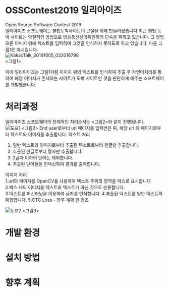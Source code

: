 # OSSContest2019 일리아이즈  
Open Source Software Contest 2019  
일리아이즈 소프트웨어는 불법도박사이트의 근절을 위해 만들어졌습니다.최근 불법 도박 사이트는 악질적인 방법으로 방송통신심의위원회의 단속을 피하고 있습니다. 그 방법으론 이미지 위에 텍스트를 입력하여 그것을 인식하지 못하도록 하고 있습니다. 다음 그림1은 예시입니다.  
![KakaoTalk_20191005_022016798](https://user-images.githubusercontent.com/28249894/66226879-d3c96a00-e716-11e9-827f-c373d9cb9c92.jpg)  
<그림1>
  
이에 일리아이즈는 그림1처럼 이미지 위의 텍스트를 인식하여 추출 후 자연어처리를 통하여 해당 이미지가 존재하는 사이트가 도박 사이트인 것을 판단하게 해주는 소프트웨어를 개발했습니다.  


# 처리과정
일리아이즈 소프트웨어의 전체적인 처리순서는 <그림2>와 같이 진행됩니다.  
![도표1](https://user-images.githubusercontent.com/44759382/66232642-4b51c600-e724-11e9-80bc-957c606922a3.png)
<그림2>
End user로부터 url 페이지를 입력받은 뒤, 해당 url 의 페이지로부터 텍스트와 이미지를 추출합니다.
텍스트 처리 
1. 일반 텍스트와 이미지로부터 추출된 텍스트로부터 한글만 추출합니다.  
2. 추출된 한글로부터 명사만 추출합니다.  
3. 2글자 이하의 단어는 제외합니다.  
4. 추출된 단어들을 인덱싱하여 결과를 출력합니다.  
  
이미지 처리  
1.url의  페이지를 OpenCV를 사용하여 텍스트 주위의 영역을  박스로 표시합니다  
2.박스 내의 이미지를 텍스트와 텍스트가 아닌 것으로 분류합니다.  
3.텍스트를 머신러닝을 이용하여 글자를 인식합니다.
4.추출된 텍스트를 일반 텍스트와 취합합니다.
5.CTC Loss - 향후 계획 란 참조  

![도표2](https://user-images.githubusercontent.com/44759382/66232653-51e03d80-e724-11e9-9bc9-a6177c4f0e76.png)
<그림3>


# 개발 환경
# 설치 방법
# 향후 계획
